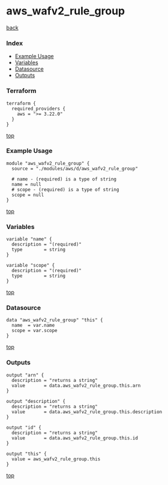 # aws_wafv2_rule_group

[back](../aws.md)

### Index

- [Example Usage](#example-usage)
- [Variables](#variables)
- [Datasource](#datasource)
- [Outputs](#outputs)

### Terraform

```hcl
terraform {
  required_providers {
    aws = ">= 3.22.0"
  }
}
```

[top](#index)

### Example Usage

```hcl
module "aws_wafv2_rule_group" {
  source = "./modules/aws/d/aws_wafv2_rule_group"

  # name - (required) is a type of string
  name = null
  # scope - (required) is a type of string
  scope = null
}
```

[top](#index)

### Variables

```hcl
variable "name" {
  description = "(required)"
  type        = string
}

variable "scope" {
  description = "(required)"
  type        = string
}
```

[top](#index)

### Datasource

```hcl
data "aws_wafv2_rule_group" "this" {
  name  = var.name
  scope = var.scope
}
```

[top](#index)

### Outputs

```hcl
output "arn" {
  description = "returns a string"
  value       = data.aws_wafv2_rule_group.this.arn
}

output "description" {
  description = "returns a string"
  value       = data.aws_wafv2_rule_group.this.description
}

output "id" {
  description = "returns a string"
  value       = data.aws_wafv2_rule_group.this.id
}

output "this" {
  value = aws_wafv2_rule_group.this
}
```

[top](#index)